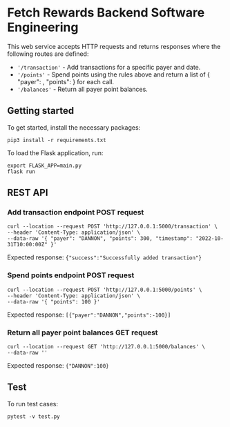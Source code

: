 # Fetch Rewards Backend Software Engineering

This web service accepts HTTP requests and returns responses where the following routes are defined:
- `'/transaction'` - Add transactions for a specific payer and date.
- `'/points'` - Spend points using the rules above and return a list of { "payer": <string>, "points": <integer> } for each call.
- `'/balances'` - Return all payer point balances.

## Getting started
To get started, install the necessary packages:
```
pip3 install -r requirements.txt
```

To load the Flask application, run:
```
export FLASK_APP=main.py   
flask run
```

## REST API
### Add transaction endpoint POST request
```
curl --location --request POST 'http://127.0.0.1:5000/transaction' \
--header 'Content-Type: application/json' \
--data-raw '{ "payer": "DANNON", "points": 300, "timestamp": "2022-10-31T10:00:00Z" }'
```
Expected response: `{"success":"Successfully added transaction"}`


### Spend points endpoint POST request
```
curl --location --request POST 'http://127.0.0.1:5000/points' \
--header 'Content-Type: application/json' \
--data-raw '{ "points": 100 }'
```
Expected response: `[{"payer":"DANNON","points":-100}]`


### Return all payer point balances GET request
```
curl --location --request GET 'http://127.0.0.1:5000/balances' \
--data-raw ''
```
Expected response: `{"DANNON":100}`

## Test
To run test cases:
```
pytest -v test.py   
```
